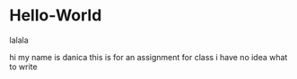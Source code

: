 # Hello-World
lalala



hi
my name is danica
this is for an assignment for class
i have no idea what to write
